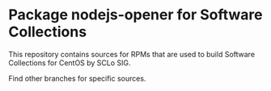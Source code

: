 # Package nodejs-opener for Software Collections

This repository contains sources for RPMs that are used
to build Software Collections for CentOS by SCLo SIG.

Find other branches for specific sources.
